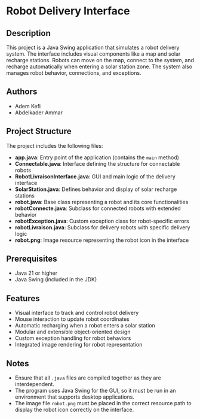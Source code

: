 # Robot Delivery Interface

## Description
This project is a Java Swing application that simulates a robot delivery system. The interface includes visual components like a map and solar recharge stations. Robots can move on the map, connect to the system, and recharge automatically when entering a solar station zone. The system also manages robot behavior, connections, and exceptions.

## Authors
- Adem Kefi
- Abdelkader Ammar

## Project Structure
The project includes the following files:

- **app.java**: Entry point of the application (contains the `main` method)
- **Connectable.java**: Interface defining the structure for connectable robots
- **RobotLivraisonInterface.java**: GUI and main logic of the delivery interface
- **SolarStation.java**: Defines behavior and display of solar recharge stations
- **robot.java**: Base class representing a robot and its core functionalities
- **robotConnecte.java**: Subclass for connected robots with extended behavior
- **robotException.java**: Custom exception class for robot-specific errors
- **robotLivraison.java**: Subclass for delivery robots with specific delivery logic
- **robot.png**: Image resource representing the robot icon in the interface

## Prerequisites
- Java 21 or higher
- Java Swing (included in the JDK)

## Features
- Visual interface to track and control robot delivery
- Mouse interaction to update robot coordinates
- Automatic recharging when a robot enters a solar station
- Modular and extensible object-oriented design
- Custom exception handling for robot behaviors
- Integrated image rendering for robot representation

## Notes
- Ensure that all `.java` files are compiled together as they are interdependent.
- The program uses Java Swing for the GUI, so it must be run in an environment that supports desktop applications.
- The image file `robot.png` must be placed in the correct resource path to display the robot icon correctly on the interface.

